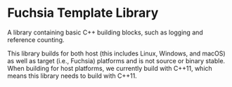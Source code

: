 # Fuchsia Template Library

A library containing basic C++ building blocks, such as logging and
reference counting.

This library builds for both host (this includes Linux, Windows, and
macOS) as well as target (i.e., Fuchsia) platforms and is not source
or binary stable. When building for host platforms, we currently build
with C++11, which means this library needs to build with C++11.
